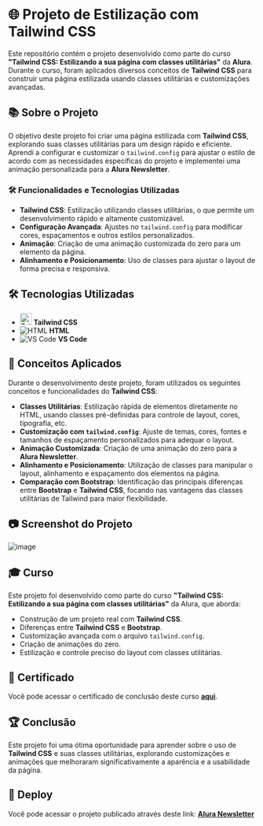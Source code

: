 # 🌐 Projeto de Estilização com Tailwind CSS

Este repositório contém o projeto desenvolvido como parte do curso **"Tailwind CSS: Estilizando a sua página com classes utilitárias"** da **Alura**. Durante o curso, foram aplicados diversos conceitos de **Tailwind CSS** para construir uma página estilizada usando classes utilitárias e customizações avançadas.

## 📚 Sobre o Projeto

O objetivo deste projeto foi criar uma página estilizada com **Tailwind CSS**, explorando suas classes utilitárias para um design rápido e eficiente. Aprendi a configurar e customizar o `tailwind.config` para ajustar o estilo de acordo com as necessidades específicas do projeto e implementei uma animação personalizada para a **Alura Newsletter**.

### 🛠️ Funcionalidades e Tecnologias Utilizadas

- **Tailwind CSS**: Estilização utilizando classes utilitárias, o que permite um desenvolvimento rápido e altamente customizável.
- **Configuração Avançada**: Ajustes no `tailwind.config` para modificar cores, espaçamentos e outros estilos personalizados.
- **Animação**: Criação de uma animação customizada do zero para um elemento da página.
- **Alinhamento e Posicionamento**: Uso de classes para ajustar o layout de forma precisa e responsiva.

## 🛠️ Tecnologias Utilizadas

- <img src="https://img.icons8.com/color/48/000000/tailwind-css.png" alt="Tailwind CSS" width="24"/> **Tailwind CSS**
- ![HTML](https://img.icons8.com/color/48/000000/html-5.png) **HTML**
- ![VS Code](https://img.icons8.com/color/48/000000/visual-studio-code-2019.png) **VS Code**

## 🎯 Conceitos Aplicados

Durante o desenvolvimento deste projeto, foram utilizados os seguintes conceitos e funcionalidades do **Tailwind CSS**:

- **Classes Utilitárias**: Estilização rápida de elementos diretamente no HTML, usando classes pré-definidas para controle de layout, cores, tipografia, etc.
- **Customização com `tailwind.config`**: Ajuste de temas, cores, fontes e tamanhos de espaçamento personalizados para adequar o layout.
- **Animação Customizada**: Criação de uma animação do zero para a **Alura Newsletter**.
- **Alinhamento e Posicionamento**: Utilização de classes para manipular o layout, alinhamento e espaçamento dos elementos na página.
- **Comparação com Bootstrap**: Identificação das principais diferenças entre **Bootstrap** e **Tailwind CSS**, focando nas vantagens das classes utilitárias de Tailwind para maior flexibilidade.

## 📷 Screenshot do Projeto

![image](https://github.com/user-attachments/assets/54930460-2e76-4059-ad17-437875b70589)

## 🎓 Curso

Este projeto foi desenvolvido como parte do curso **"Tailwind CSS: Estilizando a sua página com classes utilitárias"** da Alura, que aborda:

- Construção de um projeto real com **Tailwind CSS**.
- Diferenças entre **Tailwind CSS** e **Bootstrap**.
- Customização avançada com o arquivo `tailwind.config`.
- Criação de animações do zero.
- Estilização e controle preciso do layout com classes utilitárias.

## 📜 Certificado

Você pode acessar o certificado de conclusão deste curso [**aqui**](https://www.alura.com.br/certificado/codigo-do-certificado).

## 🏆 Conclusão

Este projeto foi uma ótima oportunidade para aprender sobre o uso de **Tailwind CSS** e suas classes utilitárias, explorando customizações e animações que melhoraram significativamente a aparência e a usabilidade da página.

## 🚀 Deploy

Você pode acessar o projeto publicado através deste link: [**Alura Newsletter**]()
